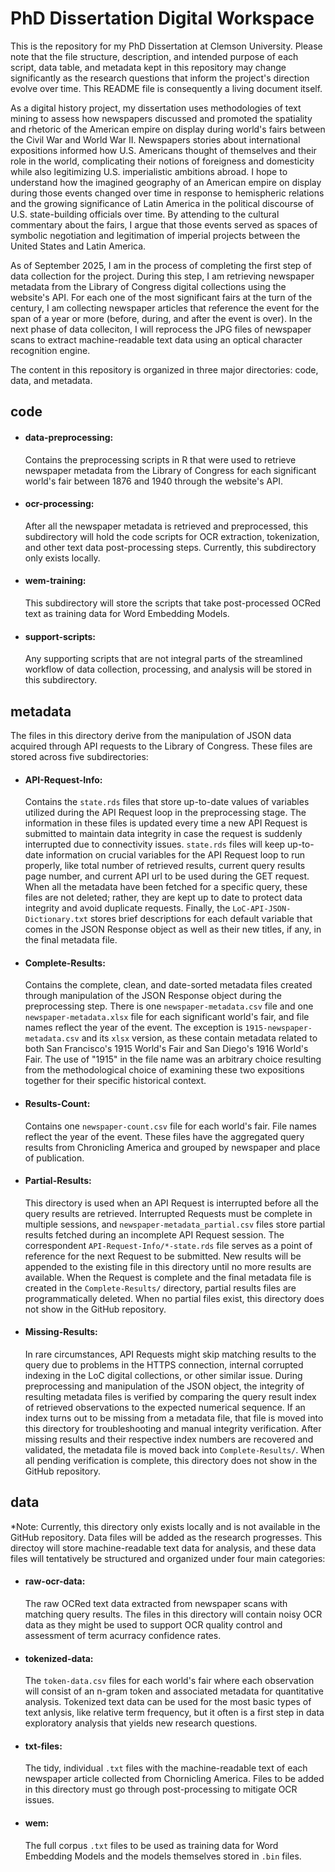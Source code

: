 # PhD Dissertation Digital Workspace

This is the repository for my PhD Dissertation at Clemson University. Please note that the file structure, description, and intended purpose of each script, data table, and metadata kept in this repository may change significantly as the research questions that inform the project's direction evolve over time. This README file is consequently a living document itself.

As a digital history project, my dissertation uses methodologies of text mining to assess how newspapers discussed and promoted the spatiality and rhetoric of the American empire on display during world's fairs between the Civil War and World War II. Newspapers stories about international expositions informed how U.S. Americans thought of themselves and their role in the world, complicating their notions of foreigness and domesticity while also legitimizing U.S. imperialistic ambitions abroad. I hope to understand how the imagined geography of an American empire on display during those events changed over time in response to hemispheric relations and the growing significance of Latin America in the political discourse of U.S. state-building officials over time. By attending to the cultural commentary about the fairs, I argue that those events served as spaces of symbolic negotiation and legitimation of imperial projects between the United States and Latin America.

As of September 2025, I am in the process of completing the first step of data collection for the project. During this step, I am retrieving newspaper metadata from the Library of Congress digital collections using the website's API. For each one of the most significant fairs at the turn of the century, I am collecting newspaper articles that reference the event for the span of a year or more (before, during, and after the event is over). In the next phase of data colleciton, I will reprocess the JPG files of newspaper scans to extract machine-readable text data using an optical character recognition engine.

The content in this repository is organized in three major directories: code, data, and metadata.

## code

- #### data-preprocessing:

    Contains the preprocessing scripts in R that were used to retrieve newspaper metadata from the Library of Congress for each significant world's fair between 1876 and 1940 through the website's API.

- #### ocr-processing:

    After all the newspaper metadata is retrieved and preprocessed, this subdirectory will hold the code scripts for OCR extraction, tokenization, and other text data post-processing steps. Currently, this subdirectory only exists locally.

- #### wem-training:

    This subdirectory will store the scripts that take post-processed OCRed text as training data for Word Embedding Models.

- #### support-scripts:

    Any supporting scripts that are not integral parts of the streamlined workflow of data collection, processing, and analysis will be stored in this subdirectory.



## metadata
The files in this directory derive from the manipulation of JSON data acquired through API requests to the Library of Congress. These files are stored across five subdirectories:

- #### API-Request-Info:

    Contains the ``state.rds`` files that store up-to-date values of variables utilized during the API Request loop in the preprocessing stage. The information in these files is updated every time a new API Request is submitted to maintain data integrity in case the request is suddenly interrupted due to connectivity issues. ``state.rds`` files will keep up-to-date information on crucial variables for the API Request loop to run properly, like total number of retrieved results, current query results page number, and current API url to be used during the GET request. When all the metadata have been fetched for a specific query, these files are not deleted; rather, they are kept up to date to protect data integrity and avoid duplicate requests. Finally, the ``LoC-API-JSON-Dictionary.txt`` stores brief descriptions for each default variable that comes in the JSON Response object as well as their new titles, if any, in the final metadata file.


- #### Complete-Results:

    Contains the complete, clean, and date-sorted metadata files created through manipulation of the JSON Response object during the preprocessing step. There is one ``newspaper-metadata.csv`` file and one ``newspaper-metadata.xlsx`` file for each significant world's fair, and file names reflect the year of the event. The exception is ``1915-newspaper-metadata.csv`` and its ``xlsx`` version, as these contain metadata related to both San Francisco's 1915 World's Fair and San Diego's 1916 World's Fair. The use of "1915" in the file name was an arbitrary choice resulting from the methodological choice of examining these two expositions together for their specific historical context.

- #### Results-Count:

    Contains one ``newspaper-count.csv`` file for each world's fair. File names reflect the year of the event. These files have the aggregated query results from Chronicling America and grouped by newspaper and place of publication.

- #### Partial-Results:

    This directory is used when an API Request is interrupted before all the query results are retrieved. Interrupted Requests must be complete in multiple sessions, and ``newspaper-metadata_partial.csv`` files store partial results fetched during an incomplete API Request session. The correspondent ``API-Request-Info/*-state.rds`` file serves as a point of reference for the next Request to be submitted. New results will be appended to the existing file in this directory until no more results are available. When the Request is complete and the final metadata file is created in the ``Complete-Results/`` directory, partial results files are programmatically deleted. When no partial files exist, this directory does not show in the GitHub repository.

- #### Missing-Results:

    In rare circumstances, API Requests might skip matching results to the query due to problems in the HTTPS connection, internal corrupted indexing in the LoC digital collections, or other similar issue. During preprocessing and manipulation of the JSON object, the integrity of resulting metadata files is verified by comparing the query result index of retrieved observations to the expected numerical sequence. If an index turns out to be missing from a metadata file, that file is moved into this directory for troubleshooting and manual integrity verification. After missing results and their respective index numbers are recovered and validated, the metadata file is moved back into ``Complete-Results/``. When all pending verification is complete, this directory does not show in the GitHub repository.


## data
*Note: Currently, this directory only exists locally and is not available in the GitHub repository. Data files will be added as the research progresses.
This directoy will store machine-readable text data for analysis, and these data files will tentatively be structured and organized under four main categories:

- #### raw-ocr-data:
    The raw OCRed text data extracted from newspaper scans with matching query results. The files in this directory will contain noisy OCR data as they might be used to support OCR quality control and assessment of term acurracy confidence rates.

- #### tokenized-data:

    The ``token-data.csv`` files for each world's fair where each observation will consist of an n-gram token and associated metadata for quantitative analysis. Tokenized text data can be used for the most basic types of text anlysis, like relative term frequency, but it often is a first step in data exploratory analysis that yields new research questions.

- #### txt-files:

    The tidy, individual ``.txt`` files with the machine-readable text of each newspaper article collected from Chornicling America. Files to be added in this directory must go through post-processing to mitigate OCR issues.

- #### wem:

    The full corpus ``.txt`` files to be used as training data for Word Embedding Models and the models themselves stored in ``.bin`` files.